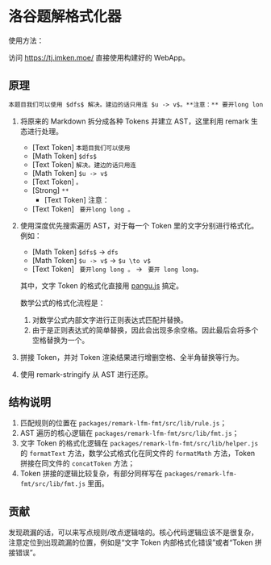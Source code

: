 # 洛谷题解格式化器

使用方法：

访问 <https://tj.imken.moe/> 直接使用构建好的 WebApp。

## 原理

```markdown
本题目我们可以使用 $dfs$ 解决。建边的话只用连 $u -> v$。**注意：** 要开long long 。
```

1. 将原来的 Markdown 拆分成各种 Tokens 并建立 AST，这里利用 remark 生态进行处理。
   - [Text Token] `本题目我们可以使用 `
   - [Math Token] `$dfs$`
   - [Text Token] ` 解决。建边的话只用连 `
   - [Math Token] `$u -> v$`
   - [Text Token] `。`
   - [Strong] `**`
      - [Text Token] 注意：
   - [Text Token] ` 要开long long 。`
2. 使用深度优先搜索遍历 AST，对于每一个 Token 里的文字分别进行格式化。例如：
   - [Math Token] `$dfs$` -> `dfs`
   - [Math Token] `$u -> v$` -> `$u \to v$`
   - [Text Token] ` 要开long long 。` -> ` 要开 long long。`

   其中，文字 Token 的格式化直接用 [pangu.js](https://github.com/vinta/pangu.js/) 搞定。

   数学公式的格式化流程是：

   1. 对数学公式内部文字进行正则表达式匹配并替换。
   2. 由于是正则表达式的简单替换，因此会出现多余空格。因此最后会将多个空格替换为一个。

4. 拼接 Token，并对 Token 渲染结果进行增删空格、全半角替换等行为。
5. 使用 remark-stringify 从 AST 进行还原。

## 结构说明

1. 匹配规则的位置在 `packages/remark-lfm-fmt/src/lib/rule.js`；
2. AST 遍历的核心逻辑在 `packages/remark-lfm-fmt/src/lib/fmt.js`；
3. 文字 Token 的格式化逻辑在 `packages/remark-lfm-fmt/src/lib/helper.js` 的 `formatText` 方法，数学公式格式化在同文件的 `formatMath` 方法，Token 拼接在同文件的 `concatToken` 方法；
4. Token 拼接的逻辑比较复杂，有部分同样写在 `packages/remark-lfm-fmt/src/lib/fmt.js` 里面。

## 贡献

发现疏漏的话，可以来写点规则/改点逻辑啥的。核心代码逻辑应该不是很复杂，注意定位到出现疏漏的位置，例如是“文字 Token 内部格式化错误”或者“Token 拼接错误”。
